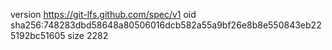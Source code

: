 version https://git-lfs.github.com/spec/v1
oid sha256:748283dbd58648a80506016dcb582a55a9bf26e8b8e550843eb225192bc51605
size 2282
